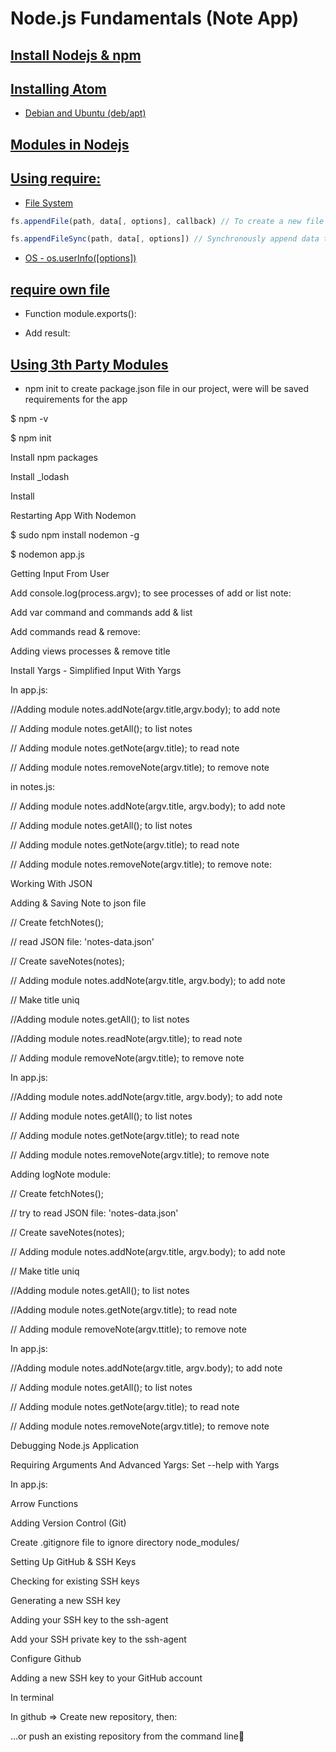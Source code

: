 # Node.js Fundamentals (Note App)

## [Install Nodejs & npm](https://docs.google.com/document/d/1yQ84xrJRr2Km0zYWSETtDu10_cIijNe5ckb-FeNecx8/edit#heading=h.oy5bora8spry)
## [Installing Atom](https://docs.google.com/document/d/1yQ84xrJRr2Km0zYWSETtDu10_cIijNe5ckb-FeNecx8/edit#heading=h.vl0uhfmh9uno)
  * [Debian and Ubuntu (deb/apt)](https://docs.google.com/document/d/1yQ84xrJRr2Km0zYWSETtDu10_cIijNe5ckb-FeNecx8/edit#heading=h.5xdx9h3ocz4o)
## [Modules in Nodejs](https://docs.google.com/document/d/1yQ84xrJRr2Km0zYWSETtDu10_cIijNe5ckb-FeNecx8/edit#heading=h.yzopqiukz4u2)
## [Using require:](https://docs.google.com/document/d/1yQ84xrJRr2Km0zYWSETtDu10_cIijNe5ckb-FeNecx8/edit#heading=h.soocvykifr9a)
  * [File System](https://docs.google.com/document/d/1yQ84xrJRr2Km0zYWSETtDu10_cIijNe5ckb-FeNecx8/edit#heading=h.l6ivpo6e22oc)
  
```javascript
fs.appendFile(path, data[, options], callback) // To create a new file

fs.appendFileSync(path, data[, options]) // Synchronously append data to a file, creating the file if it does not yet exist. data can be a string or a Buffer.
```

  * [OS - os.userInfo([options])](https://docs.google.com/document/d/1yQ84xrJRr2Km0zYWSETtDu10_cIijNe5ckb-FeNecx8/edit#heading=h.h8hkyhatn9nr)

## [require own file](https://docs.google.com/document/d/1yQ84xrJRr2Km0zYWSETtDu10_cIijNe5ckb-FeNecx8/edit#heading=h.jajt3iz4a0zb)

  * Function module.exports():

  * Add result:

## [Using 3th Party Modules](https://docs.google.com/document/d/1yQ84xrJRr2Km0zYWSETtDu10_cIijNe5ckb-FeNecx8/edit#heading=h.3c00aufikzz0)

  * npm init  to create package.json file in our project, were will be saved requirements for the app

$ npm -v

$ npm init

Install npm packages

Install  _lodash

Install

Restarting App With Nodemon

$ sudo npm install nodemon -g

$ nodemon app.js

Getting Input From User

Add console.log(process.argv); to see processes of add or list note:

Add var command and commands add & list

Add commands read & remove:

Adding views processes & remove title

Install Yargs - Simplified Input With Yargs

In app.js:

//Adding module notes.addNote(argv.title,argv.body); to add note

// Adding module  notes.getAll(); to list notes

// Adding module notes.getNote(argv.title); to read note

// Adding module notes.removeNote(argv.title); to remove note

in notes.js:

// Adding module notes.addNote(argv.title, argv.body); to add note

// Adding  module notes.getAll(); to list notes

// Adding module notes.getNote(argv.title); to read note

// Adding module notes.removeNote(argv.title); to remove note:

Working With JSON

Adding & Saving Note to json file

// Create fetchNotes();

// read JSON file: 'notes-data.json'

// Create saveNotes(notes);

// Adding module notes.addNote(argv.title, argv.body); to add note

// Make title uniq

//Adding module notes.getAll(); to list notes

//Adding module notes.readNote(argv.title); to read note

// Adding module removeNote(argv.title); to remove note

In app.js:

//Adding module notes.addNote(argv.title, argv.body); to add note

// Adding module  notes.getAll(); to list notes

// Adding module notes.getNote(argv.title); to read note

// Adding module notes.removeNote(argv.title); to remove note

Adding logNote module:

// Create fetchNotes();

// try to read JSON file: 'notes-data.json'

// Create saveNotes(notes);

// Adding module notes.addNote(argv.title, argv.body); to add note

// Make title uniq

//Adding module notes.getAll(); to list notes

//Adding module notes.getNote(argv.title); to read note

// Adding module removeNote(argv.ttitle); to remove note

In app.js:

//Adding module notes.addNote(argv.title, argv.body); to add note

// Adding module  notes.getAll(); to list notes

// Adding module notes.getNote(argv.title); to read note

// Adding module notes.removeNote(argv.title); to remove note

Debugging Node.js Application

Requiring Arguments And Advanced Yargs: Set --help with Yargs

In app.js:

Arrow Functions

Adding Version Control (Git)

Create .gitignore file to ignore directory node_modules/

Setting Up GitHub & SSH Keys

Checking for existing SSH keys

Generating a new SSH key

Adding your SSH key to the ssh-agent

Add your SSH private key to the ssh-agent

Configure Github

Adding a new SSH key to your GitHub account

In terminal

In github => Create new repository, then:

…or push an existing repository from the command line

